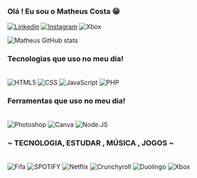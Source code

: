 ### Olá ! Eu sou o  Matheus Costa 😁
[![Linkedin](https://img.shields.io/badge/LinkedIn-0077B5?style=for-the-badge&logo=linkedin&logoColor=white)](https://www.linkedin.com/in/matheus-costa-035466229/)
[![Instagram](https://img.shields.io/badge/Instagram-E4405F?style=for-the-badge&logo=instagram&logoColor=white)](https://www.instagram.com/m.costa.11/)
![Xbox](https://img.shields.io/badge/Xbox-107C10?style=for-the-badge&logo=xbox&logoColor=white)



![Matheus GitHub stats](https://github-readme-stats.vercel.app/api?username=Matheuscos350&show_icons=true&theme=radical)

### Tecnologias que uso no meu dia!
<div style="display: inline_block"><br/>
<img align="center" alt="HTML5" src="https://img.shields.io/badge/HTML5-E34F26?style=for-the-badge&logo=html5&logoColor=white">
<img align="center" alt="CSS" src="https://img.shields.io/badge/CSS3-1572B6?style=for-the-badge&logo=css3&logoColor=white">
<img align="center" alt="JavaScript" src="https://img.shields.io/badge/JavaScript-F7DF1E?style=for-the-badge&logo=javascript&logoColor=black">
<img align="center" alt="PHP" src="https://img.shields.io/badge/PHP-777BB4?style=for-the-badge&logo=php&logoColor=white">
</div>

### Ferramentas que uso no meu dia!
<div style="display: inline_block"><br/>
<img align="center" alt="Photoshop" src="https://img.shields.io/badge/Adobe%20Photoshop-31A8FF?style=for-the-badge&logo=Adobe%20Photoshop&logoColor=black">
<img align="center" alt="Canva" src="https://img.shields.io/badge/Canva-%2300C4CC.svg?&style=for-the-badge&logo=Canva&logoColor=white">
<img align="center" alt="Node.JS" src="https://img.shields.io/badge/Node.js-43853D?style=for-the-badge&logo=node.js&logoColor=white"
  
</div>

### ~ TECNOLOGIA, ESTUDAR , MÚSICA , JOGOS ~
<div style="display: inline_block"><br/>
<img align="center" alt="Fifa" src="https://img.shields.io/badge/FIFA-B7312F?style=for-the-badge&logo=fifa&logoColor=white">
<img align="center" alt="SPOTIFY" src="https://img.shields.io/badge/Spotify-1ED760?&style=for-the-badge&logo=spotify&logoColor=white">
<img align="center" alt="Netflix" src="https://img.shields.io/badge/Netflix-E50914?style=for-the-badge&logo=netflix&logoColor=white">
<img align="center" alt="Crunchyroll" src="https://img.shields.io/badge/Crunchyroll-F47521?style=for-the-badge&logo=crunchyroll&logoColor=white">
<img align="center" alt="Duolingo" src="https://img.shields.io/badge/Duolingo-58CC02?style=for-the-badge&logo=Duolingo&logoColor=white">
<img align="center" alt="Xbox" src="https://img.shields.io/badge/Xbox-107C10?style=for-the-badge&logo=xbox&logoColor=white">
</div>
